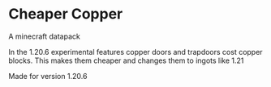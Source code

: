 # Cheaper Copper
A minecraft datapack

In the 1.20.6 experimental features copper doors and trapdoors cost copper blocks. This makes them cheaper and changes them to ingots like 1.21

Made for version 1.20.6
